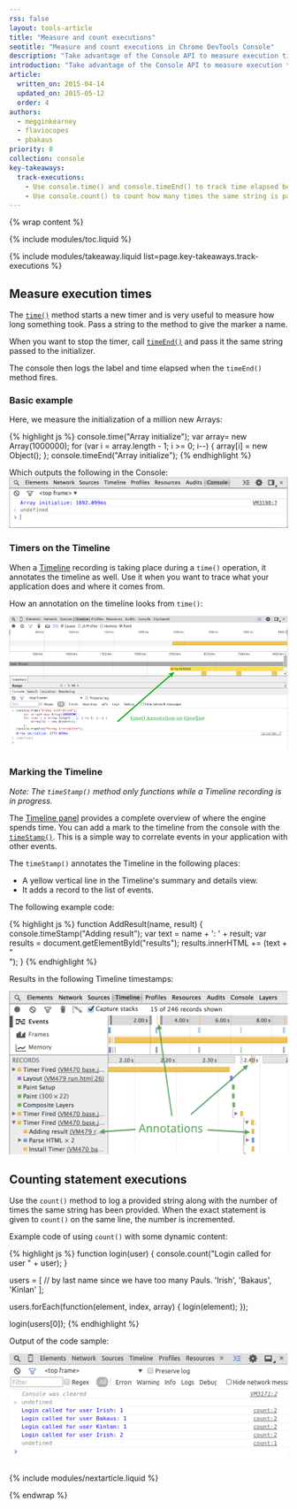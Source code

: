 ```yaml
---
rss: false
layout: tools-article
title: "Measure and count executions"
seotitle: "Measure and count executions in Chrome DevTools Console"
description: "Take advantage of the Console API to measure execution times and count statement executions."
introduction: "Take advantage of the Console API to measure execution times and count statement executions."
article:
  written_on: 2015-04-14
  updated_on: 2015-05-12
  order: 4
authors:
  - megginkearney
  - flaviocopes
  - pbakaus
priority: 0
collection: console
key-takeaways:
  track-executions:
    - Use console.time() and console.timeEnd() to track time elapsed between code execution points.
    - Use console.count() to count how many times the same string is passed to a function.
---
```

{% wrap content %}

{% include modules/toc.liquid %}

{% include modules/takeaway.liquid list=page.key-takeaways.track-executions %}

## Measure execution times

The [`time()`](./console-api#consoletimelabel) method starts a new timer and is very useful to measure how long something took. Pass a string to the method to give the marker a name.

When you want to stop the timer, call [`timeEnd()`](./console-api#consoletimeendlabel) and pass it the same string passed to the initializer.

The console then logs the label and time elapsed when the `timeEnd()` method fires.

### Basic example

Here, we measure the initialization of a million new Arrays:

{% highlight js %}
console.time("Array initialize");
var array= new Array(1000000);
for (var i = array.length - 1; i >= 0; i--) {
    array[i] = new Object();
};
console.timeEnd("Array initialize");
{% endhighlight %}

Which outputs the following in the Console:
![Time elapsed](images/track-executions-time-duration.png)

### Timers on the Timeline

When a [Timeline](/web/tools/profile-performance/evaluate-performance/timeline-tool) recording is taking place during a `time()` operation, it annotates the timeline as well. Use it when you want to trace what your application does and where it comes from.

How an annotation on the timeline looks from `time()`:

![Time annotation on timeline](images/track-executions-time-annotation-on-timeline.png)

### Marking the Timeline

*Note: The `timeStamp()` method only functions while a Timeline recording is in progress.*

The [Timeline panel](/web/tools/profile-performance/evaluate-performance/timeline-tool) provides a complete overview of where the engine spends time.
You can add a mark to the timeline from the console with the [`timeStamp()`](./console-api#consoletimestamplabel). This is a simple way to correlate events in your application with other events.

The `timeStamp()` annotates the Timeline in the following places:

- A yellow vertical line in the Timeline's summary and details view.
- It adds a record to the list of events.

The following example code:

{% highlight js %}
function AddResult(name, result) {
    console.timeStamp("Adding result");
    var text = name + ': ' + result;
    var results = document.getElementById("results");
    results.innerHTML += (text + "<br>");
}
{% endhighlight %}

Results in the following Timeline timestamps:

![Timestamps in the timeline](images/track-executions-timestamp2.png)

## Counting statement executions

Use the `count()` method to log a provided string along with the number of times the same string has been provided. When the exact statement is given to `count()` on the same line, the number is incremented.

Example code of using `count()` with some dynamic content:

{% highlight js %}
function login(user) {
    console.count("Login called for user " + user);
}

users = [ // by last name since we have too many Pauls.
    'Irish',
    'Bakaus',
    'Kinlan'
];

users.forEach(function(element, index, array) {
    login(element);
});

login(users[0]);
{% endhighlight %}

Output of the code sample:

![console.count() example output](images/track-executions-console-count.png)

{% include modules/nextarticle.liquid %}

{% endwrap %}
